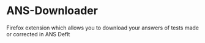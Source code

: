 # ANS-Downloader
Firefox extension which allows you to download your answers of tests made or corrected in ANS Deflt
